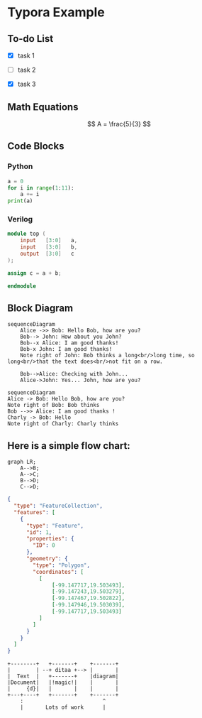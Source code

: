 # Typora Example

## To-do List

- [x] task 1

- [ ] task 2
- [x] task 3

## Math Equations

$$
A = \frac{5}{3}
$$

## Code Blocks

### Python

```python
a = 0
for i in range(1:11):
	a += i
print(a)
```

### Verilog

```verilog
module top (
    input	[3:0]	a,
    input 	[3:0]	b,
    output 	[3:0]	c
);

assign c = a + b;

endmodule
```

## Block Diagram

```mermaid
sequenceDiagram
    Alice ->> Bob: Hello Bob, how are you?
    Bob--> John: How about you John?
    Bob--x Alice: I am good thanks!
    Bob-x John: I am good thanks!
    Note right of John: Bob thinks a long<br/>long time, so long<br/>that the text does<br/>not fit on a row.

    Bob-->Alice: Checking with John...
    Alice->John: Yes... John, how are you?
```

```mermaid
sequenceDiagram
Alice -> Bob: Hello Bob, how are you?
Note right of Bob: Bob thinks
Bob -->> Alice: I am good thanks !
Charly -> Bob: Hello
Note right of Charly: Charly thinks
```

## Here is a simple flow chart:

```mermaid
graph LR;
    A-->B;
    A-->C;
    B-->D;
    C-->D;
```


```geojson
{
  "type": "FeatureCollection",
  "features": [
    {
      "type": "Feature",
      "id": 1,
      "properties": {
        "ID": 0
      },
      "geometry": {
        "type": "Polygon",
        "coordinates": [
          [
              [-99.147717,19.503493],
              [-99.147243,19.503279],
              [-99.147467,19.502822],
              [-99.147946,19.503039],
              [-99.147717,19.503493]
          ]
        ]
      }
    }
  ]
}
```

  ```ditaa {cmd=true args=["-E"]}
  +--------+   +-------+    +-------+
  |        | --+ ditaa +--> |       |
  |  Text  |   +-------+    |diagram|
  |Document|   |!magic!|    |       |
  |     {d}|   |       |    |       |
  +---+----+   +-------+    +-------+
      :                         ^
      |       Lots of work      |

